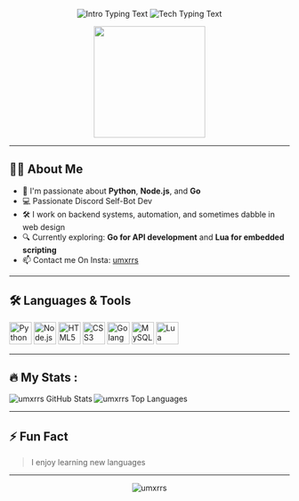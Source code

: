<p align="center">
  <img src="https://readme-typing-svg.herokuapp.com/?font=Fira+Code&duration=2000&pause=500&color=FF00FF&center=true&vCenter=true&width=435&lines=Hey%2C+I'm+Umar+(umxrrs)!" alt="Intro Typing Text" />
  <img src="https://readme-typing-svg.herokuapp.com/?font=Fira+Code&duration=2000&pause=500&color=00FF00&center=true&vCenter=true&width=700&lines=Python+%7C+Node.js+%7C+Go+%7C+Lua+%7C+Sql+%7C+HTML+%7C+CSS+Dev" alt="Tech Typing Text" />
</p>

<p align="center">
  <img src="https://camo.githubusercontent.com/9939f57a40461f1f7d5ee9c81e8f4634eb6a9339f5a3ced15f2ce471bb18b49b/68747470733a2f2f6d656469612e67697068792e636f6d2f6d656469612f4d3967624264396e6244724f5475314d71782f67697068792e676966" width="200" />
</p>

---

## 🙋‍♂️ About Me

- 🧠 I'm passionate about **Python**, **Node.js**, and **Go**
- 💻 Passionate Discord Self-Bot Dev
- 🛠️ I work on backend systems, automation, and sometimes dabble in web design
- 🔍 Currently exploring: **Go for API development** and **Lua for embedded scripting**
- 📫 Contact me On Insta: [umxrrs](https://www.instagram.com/umxrrs_/)

---


## 🛠️ Languages & Tools

<p>
  <img src="https://cdn.jsdelivr.net/gh/devicons/devicon/icons/python/python-original.svg" width="40" title="Python" />
  <img src="https://cdn.jsdelivr.net/gh/devicons/devicon/icons/nodejs/nodejs-original.svg" width="40" title="Node.js" />
  <img src="https://cdn.jsdelivr.net/gh/devicons/devicon/icons/html5/html5-original.svg" width="40" title="HTML5" />
  <img src="https://cdn.jsdelivr.net/gh/devicons/devicon/icons/css3/css3-original.svg" width="40" title="CSS3" />
  <img src="https://cdn.jsdelivr.net/gh/devicons/devicon/icons/go/go-original.svg" width="40" title="Golang" />
  <img src="https://cdn.jsdelivr.net/gh/devicons/devicon/icons/mysql/mysql-original.svg" width="40" title="MySQL" />
  <img src="https://upload.wikimedia.org/wikipedia/commons/c/cf/Lua-Logo.svg" width="40" title="Lua" />
</p>

---


## 🔥 My Stats :

<img align="left" alt="umxrrs GitHub Stats" src="l" />

<img align="" alt="umxrrs Top Languages" src="https://github-readme-stats.vercel.app/api/top-langs/?username=umxrrs&theme=vision-friendly-dark&layout=compact"/>
<br />



---

## ⚡ Fun Fact

> I enjoy learning new languages

---

<p align="center">
  <img src="https://komarev.com/ghpvc/?username=umxrrs&label=Profile%20views&color=0e75b6&style=flat" alt="umxrrs" />
</p>

